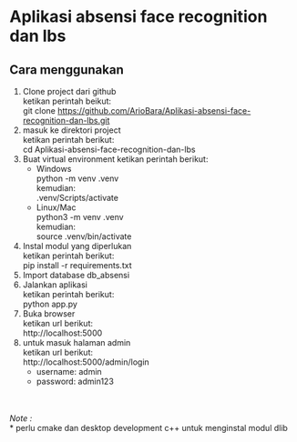 # Aplikasi absensi face recognition dan lbs
 
## Cara menggunakan
1. Clone project dari github
   <br>
   ketikan perintah beikut:
   <br>
   git clone https://github.com/ArioBara/Aplikasi-absensi-face-recognition-dan-lbs.git
3. masuk ke direktori project
   <br>
   ketikan perintah berikut:
   <br>
   cd Aplikasi-absensi-face-recognition-dan-lbs
4. Buat virtual environment ketikan perintah berikut:
   - Windows
     <br>
     python -m venv .venv
     <br>
     kemudian:
     <br>
     .venv/Scripts/activate
   - Linux/Mac
     <br>
     python3 -m venv .venv
     <br>
     kemudian:
     <br>
     source .venv/bin/activate
5. Instal modul yang diperlukan
   <br>
   ketikan perintah berikut:
   <br>
   pip install -r requirements.txt
6. Import database db_absensi
7. Jalankan aplikasi
   <br>
   ketikan perintah berikut:
   <br>
   python app.py
8. Buka browser
   <br>
   ketikan url berikut:
   <br>
   http://localhost:5000
9. untuk masuk halaman admin
    <br>
    ketikan url berikut:
    <br>
    http://localhost:5000/admin/login
   <br>
   - username: admin
   - password: admin123
<br>
<br>
<i>Note :</i>
<br>
* perlu cmake dan desktop development c++ untuk menginstal modul dlib
